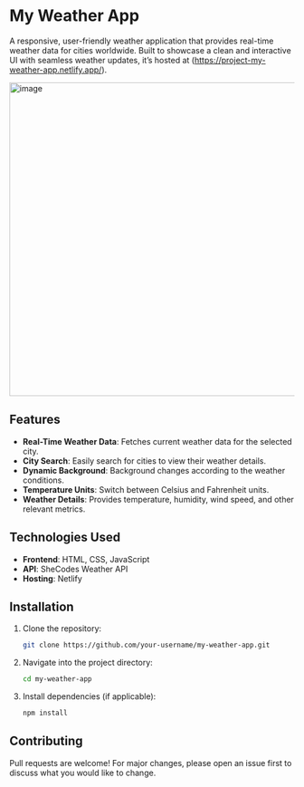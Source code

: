 # My Weather App

A responsive, user-friendly weather application that provides real-time weather data for cities worldwide.
Built to showcase a clean and interactive UI with seamless weather updates,
it’s hosted at (https://project-my-weather-app.netlify.app/).

<img width="554" alt="image" src="https://github.com/user-attachments/assets/47837ec2-4f2f-42f9-80e0-6d0c65c1709b">

## Features

- **Real-Time Weather Data**: Fetches current weather data for the selected city.
- **City Search**: Easily search for cities to view their weather details.
- **Dynamic Background**: Background changes according to the weather conditions.
- **Temperature Units**: Switch between Celsius and Fahrenheit units.
- **Weather Details**: Provides temperature, humidity, wind speed, and other relevant metrics.

## Technologies Used

- **Frontend**: HTML, CSS, JavaScript
- **API**: SheCodes Weather API
- **Hosting**: Netlify

## Installation

1. Clone the repository:
   ```bash
   git clone https://github.com/your-username/my-weather-app.git
   ```
2. Navigate into the project directory:
   ```bash
   cd my-weather-app
   ```
3. Install dependencies (if applicable):
   ```bash
   npm install
   ```

## Contributing

Pull requests are welcome! For major changes, please open an issue first to discuss what you would like to change.
